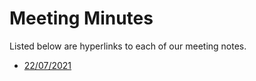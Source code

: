 # Meeting Minutes

Listed below are hyperlinks to each of our meeting notes.

- [22/07/2021](22-Jul.md)